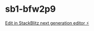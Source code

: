 # sb1-bfw2p9

[Edit in StackBlitz next generation editor ⚡️](https://stackblitz.com/~/github.com/Madhuvenkatsai/sb1-bfw2p9)